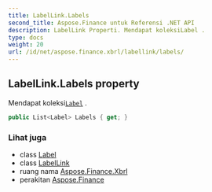 ```yaml
---
title: LabelLink.Labels
second_title: Aspose.Finance untuk Referensi .NET API
description: LabelLink Properti. Mendapat koleksiLabel .
type: docs
weight: 20
url: /id/net/aspose.finance.xbrl/labellink/labels/
---
```

## LabelLink.Labels property

Mendapat koleksi[`Label`](../../label/) .

```csharp
public List<Label> Labels { get; }
```

### Lihat juga

* class [Label](../../label/)
* class [LabelLink](../)
* ruang nama [Aspose.Finance.Xbrl](../../labellink/)
* perakitan [Aspose.Finance](../../../)



